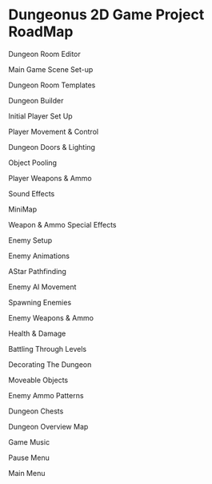# Dungeonus 2D Game Project RoadMap

Dungeon Room Editor

Main Game Scene Set-up

Dungeon Room Templates

Dungeon Builder

Initial Player Set Up

Player Movement & Control

Dungeon Doors & Lighting

Object Pooling

Player Weapons & Ammo

Sound Effects

MiniMap

Weapon & Ammo Special Effects

Enemy Setup

Enemy Animations

AStar Pathfinding

Enemy AI Movement

Spawning Enemies

Enemy Weapons & Ammo

Health & Damage

Battling Through Levels

Decorating The Dungeon

Moveable Objects

Enemy Ammo Patterns

Dungeon Chests

Dungeon Overview Map

Game Music

Pause Menu

Main Menu

